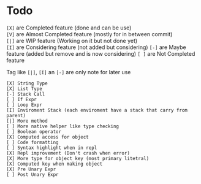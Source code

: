 # Todo

`[X]` are Completed feature (done and can be use) <br/>
`[V]` are Almost Completed feature (mostly for in between commit) <br/>
`[|]` are WIP feature (Working on it but not done yet) <br/>
`[I]` are Considering feature (not added but considering)
`[-]` are Maybe feature (added but remove and is now considering)
`[ ]` are Not Completed feature

Tag like `[|]`, `[I]` an `[-]` are only note for later use

```
[X] String Type
[X] List Type
[-] Stack Call
[ ] If Expr
[ ] Loop Expr
[I] Enviroment Stack (each enviroment have a stack that carry from parent)
[|] More method
[ ] More native helper like type checking
[ ] Boolean operator
[X] Computed access for object
[ ] Code formatting
[ ] Syntax highlight when in repl
[X] Repl improvement (Don't crash when error)
[X] More type for object key (most primary litetral)
[X] Computed key when making object
[X] Pre Unary Expr
[ ] Post Unary Expr
```
